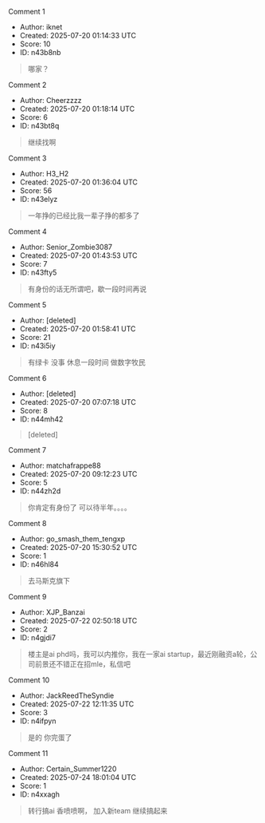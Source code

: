 Comment 1

- Author: iknet
- Created: 2025-07-20 01:14:33 UTC
- Score: 10
- ID: n43b8nb

> 哪家？

Comment 2

- Author: Cheerzzzz
- Created: 2025-07-20 01:18:14 UTC
- Score: 6
- ID: n43bt8q

> 继续找啊

Comment 3

- Author: H3_H2
- Created: 2025-07-20 01:36:04 UTC
- Score: 56
- ID: n43elyz

> 一年挣的已经比我一辈子挣的都多了

Comment 4

- Author: Senior_Zombie3087
- Created: 2025-07-20 01:43:53 UTC
- Score: 7
- ID: n43fty5

> 有身份的话无所谓吧，歇一段时间再说

Comment 5

- Author: [deleted]
- Created: 2025-07-20 01:58:41 UTC
- Score: 21
- ID: n43i5iy

> 有绿卡 没事 休息一段时间 做数字牧民

Comment 6

- Author: [deleted]
- Created: 2025-07-20 07:07:18 UTC
- Score: 8
- ID: n44mh42

> [deleted]

Comment 7

- Author: matchafrappe88
- Created: 2025-07-20 09:12:23 UTC
- Score: 5
- ID: n44zh2d

> 你肯定有身份了 可以待半年。。。。

Comment 8

- Author: go_smash_them_tengxp
- Created: 2025-07-20 15:30:52 UTC
- Score: 1
- ID: n46hl84

> 去马斯克旗下

Comment 9

- Author: XJP_Banzai
- Created: 2025-07-22 02:50:18 UTC
- Score: 2
- ID: n4gjdi7

> 楼主是ai phd吗，我可以内推你，我在一家ai startup，最近刚融资a轮，公司前景还不错正在招mle，私信吧

Comment 10

- Author: JackReedTheSyndie
- Created: 2025-07-22 12:11:35 UTC
- Score: 3
- ID: n4ifpyn

> 是的 你完蛋了

Comment 11

- Author: Certain_Summer1220
- Created: 2025-07-24 18:01:04 UTC
- Score: 1
- ID: n4xxagh

> 转行搞ai 香喷喷啊， 加入新team 继续搞起来

